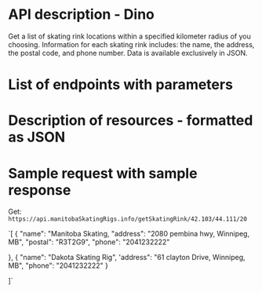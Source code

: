 # API description - Dino

Get a list of skating rink locations within a specified kilometer radius of you choosing. Information for each skating rink includes: the name, the address, the postal code, and phone number. Data is available exclusively in JSON.

# List of endpoints with parameters

# Description of resources - formatted as JSON

# Sample request with sample response

Get: `https://api.manitobaSkatingRigs.info/getSkatingRink/42.103/44.111/20`

`[
{
   "name": "Manitoba Skating,
   "address": "2080 pembina hwy, Winnipeg, MB",
   "postal": "R3T2G9",
   "phone": "2041232222"

},
{
   "name": "Dakota Skating Rig",
   'address": "61 clayton Drive, Winnipeg, MB",
   "phone": "2041232222"
}

]`

